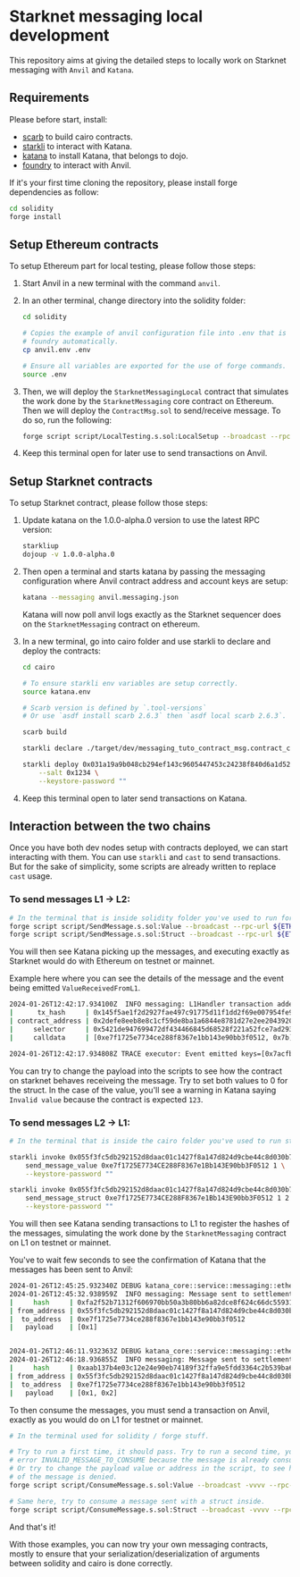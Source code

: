 # Starknet messaging local development

This repository aims at giving the detailed steps to locally work
on Starknet messaging with `Anvil` and `Katana`.

## Requirements

Please before start, install:

- [scarb](https://docs.swmansion.com/scarb/) to build cairo contracts.
- [starkli](https://github.com/xJonathanLEI/starkli) to interact with Katana.
- [katana](https://www.dojoengine.org/en/) to install Katana, that belongs to dojo.
- [foundry](https://book.getfoundry.sh/getting-started/installation) to interact with Anvil.

If it's your first time cloning the repository, please install forge dependencies as follow:

```bash
cd solidity
forge install
```

## Setup Ethereum contracts

To setup Ethereum part for local testing, please follow those steps:

1. Start Anvil in a new terminal with the command `anvil`.

2. In an other terminal, change directory into the solidity folder:

   ```bash
   cd solidity

   # Copies the example of anvil configuration file into .env that is loaded by
   # foundry automatically.
   cp anvil.env .env

   # Ensure all variables are exported for the use of forge commands.
   source .env
   ```

3. Then, we will deploy the `StarknetMessagingLocal` contract that simulates the work
   done by the `StarknetMessaging` core contract on Ethereum. Then we will deploy the `ContractMsg.sol`
   to send/receive message. To do so, run the following:

   ```bash
   forge script script/LocalTesting.s.sol:LocalSetup --broadcast --rpc-url ${ETH_RPC_URL}
   ```

4. Keep this terminal open for later use to send transactions on Anvil.

## Setup Starknet contracts

To setup Starknet contract, please follow those steps:

1. Update katana on the 1.0.0-alpha.0 version to use the latest RPC version:

   ```bash
   starkliup
   dojoup -v 1.0.0-alpha.0
   ```

2. Then open a terminal and starts katana by passing the messaging configuration where Anvil contract address and account keys are setup:

   ```bash
   katana --messaging anvil.messaging.json
   ```

   Katana will now poll anvil logs exactly as the Starknet sequencer does on the `StarknetMessaging` contract on ethereum.

3. In a new terminal, go into cairo folder and use starkli to declare and deploy the contracts:

   ```bash
   cd cairo

   # To ensure starkli env variables are setup correctly.
   source katana.env

   # Scarb version is defined by `.tool-versions`
   # Or use `asdf install scarb 2.6.3` then `asdf local scarb 2.6.3`.

   scarb build

   starkli declare ./target/dev/messaging_tuto_contract_msg.contract_class.json --compiler-version 2.6.2 --keystore-password ""

   starkli deploy 0x031a19a9b048cb294ef143c9605447453c24238f840d6a1d5260c51197e7fab3 \
       --salt 0x1234 \
       --keystore-password ""
   ```

4. Keep this terminal open to later send transactions on Katana.

## Interaction between the two chains

Once you have both dev nodes setup with contracts deployed, we can start interacting with them.
You can use `starkli` and `cast` to send transactions. But for the sake of simplicity, some scripts
are already written to replace `cast` usage.

### To send messages L1 -> L2:

```bash
# In the terminal that is inside solidity folder you've used to run forge script previously (ensure you've sourced the .env file).
forge script script/SendMessage.s.sol:Value --broadcast --rpc-url ${ETH_RPC_URL}
forge script script/SendMessage.s.sol:Struct --broadcast --rpc-url ${ETH_RPC_URL}
```

You will then see Katana picking up the messages, and executing exactly as Starknet would
do with Ethereum on testnet or mainnet.

Example here where you can see the details of the message and the event being emitted `ValueReceivedFromL1`.

```bash
2024-01-26T12:42:17.934100Z  INFO messaging: L1Handler transaction added to the pool:
|      tx_hash     | 0x145f5ae1f2d2927fae497c91775d11f1dd2f69e007954fe95944cdd233aefb1
| contract_address | 0x2defe8eeb8e8c1cf59de8ba1a6844e8781d27e2ee20439204757b338f8ae74c
|     selector     | 0x5421de947699472df434466845d68528f221a52fce7ad2934c5dae2e1f1cdc
|     calldata     | [0xe7f1725e7734ce288f8367e1bb143e90bb3f0512, 0x7b]

2024-01-26T12:42:17.934808Z TRACE executor: Event emitted keys=[0x7acfbcb48c15c0b483370386499142617673e79567c0ef3937c3b2d57ac505, 0xe7f1725e7734ce288f8367e1bb143e90bb3f0512]
```

You can try to change the payload into the scripts to see how the contract on starknet behaves receiveing the message. Try to set both values to 0 for the struct. In the case of the value, you'll see a warning in Katana saying `Invalid value` because the contract is expected `123`.

### To send messages L2 -> L1:

```bash
# In the terminal that is inside the cairo folder you've used to run starkli commands to declare (ensure you've sourced the katana.env file).

starkli invoke 0x055f3fc5db292152d8daac01c1427f8a147d824d9cbe44c8d030b72fd3f35949 \
    send_message_value 0xe7f1725E7734CE288F8367e1Bb143E90bb3F0512 1 \
    --keystore-password ""

starkli invoke 0x055f3fc5db292152d8daac01c1427f8a147d824d9cbe44c8d030b72fd3f35949 \
    send_message_struct 0xe7f1725E7734CE288F8367e1Bb143E90bb3F0512 1 2 \
    --keystore-password ""
```

You will then see Katana sending transactions to L1 to register the hashes of the messages,
simulating the work done by the `StarknetMessaging` contract on L1 on testnet or mainnet.

You've to wait few seconds to see the confirmation of Katana that the messages has been sent to Anvil:

```bash
2024-01-26T12:45:25.932340Z DEBUG katana_core::service::messaging::ethereum: Sending transaction on L1 to register messages...
2024-01-26T12:45:32.938959Z  INFO messaging: Message sent to settlement layer:
|     hash     | 0xfa2f52b71312f606970bb50a3b80bb6a82dce8f624c66dc5593122b3797855fb
| from_address | 0x55f3fc5db292152d8daac01c1427f8a147d824d9cbe44c8d030b72fd3f35949
|  to_address  | 0xe7f1725e7734ce288f8367e1bb143e90bb3f0512
|   payload    | [0x1]


2024-01-26T12:46:11.932363Z DEBUG katana_core::service::messaging::ethereum: Sending transaction on L1 to register messages...
2024-01-26T12:46:18.936855Z  INFO messaging: Message sent to settlement layer:
|     hash     | 0xaab137b4e03c12e24e90eb74189f32ffa9e5fdd3364c2b539ba69b9ea58cf6d6
| from_address | 0x55f3fc5db292152d8daac01c1427f8a147d824d9cbe44c8d030b72fd3f35949
|  to_address  | 0xe7f1725e7734ce288f8367e1bb143e90bb3f0512
|   payload    | [0x1, 0x2]
```

To then consume the messages, you must send a transaction on Anvil, exactly as you would do
on L1 for testnet or mainnet.

```bash
# In the terminal used for solidity / forge stuff.

# Try to run a first time, it should pass. Try to run a second time, you should have the
# error INVALID_MESSAGE_TO_CONSUME because the message is already consumed.
# Or try to change the payload value or address in the script, to see how the consumption
# of the message is denied.
forge script script/ConsumeMessage.s.sol:Value --broadcast -vvvv --rpc-url ${ETH_RPC_URL}

# Same here, try to consume a message sent with a struct inside.
forge script script/ConsumeMessage.s.sol:Struct --broadcast -vvvv --rpc-url ${ETH_RPC_URL}
```

And that's it!

With those examples, you can now try your own messaging contracts, mostly to ensure that your serialization/deserialization
of arguments between solidity and cairo is done correctly.
